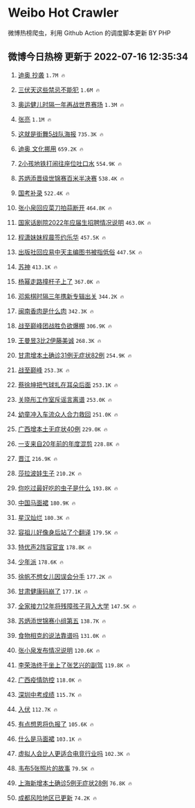 # Weibo Hot Crawler 



微博热榜爬虫，利用 Github Action 的调度脚本更新 BY PHP 


## 微博今日热榜 更新于 2022-07-16 12:35:34 
1. [迪奥 抄袭](https://s.weibo.com/weibo?q=%E8%BF%AA%E5%A5%A5%20%E6%8A%84%E8%A2%AD&Refer=top) `1.7M 🔥` 

1. [三伏天这些禁忌不能犯](https://s.weibo.com/weibo?q=%23%E4%B8%89%E4%BC%8F%E5%A4%A9%E8%BF%99%E4%BA%9B%E7%A6%81%E5%BF%8C%E4%B8%8D%E8%83%BD%E7%8A%AF%23&Refer=top) `1.6M 🔥` 

1. [奥运健儿时隔一年再战世界赛场](https://s.weibo.com/weibo?q=%23%E5%A5%A5%E8%BF%90%E5%81%A5%E5%84%BF%E6%97%B6%E9%9A%94%E4%B8%80%E5%B9%B4%E5%86%8D%E6%88%98%E4%B8%96%E7%95%8C%E8%B5%9B%E5%9C%BA%23&Refer=top) `1.3M 🔥` 

1. [张亮](https://s.weibo.com/weibo?q=%E5%BC%A0%E4%BA%AE&Refer=top) `1.1M 🔥` 

1. [这就是街舞5战队海报](https://s.weibo.com/weibo?q=%23%E8%BF%99%E5%B0%B1%E6%98%AF%E8%A1%97%E8%88%9E5%E6%88%98%E9%98%9F%E6%B5%B7%E6%8A%A5%23&Refer=top) `735.3K 🔥` 

1. [迪奥 文化挪用](https://s.weibo.com/weibo?q=%E8%BF%AA%E5%A5%A5%20%E6%96%87%E5%8C%96%E6%8C%AA%E7%94%A8&Refer=top) `659.2K 🔥` 

1. [2小孩地铁打闹往座位吐口水](https://s.weibo.com/weibo?q=%232%E5%B0%8F%E5%AD%A9%E5%9C%B0%E9%93%81%E6%89%93%E9%97%B9%E5%BE%80%E5%BA%A7%E4%BD%8D%E5%90%90%E5%8F%A3%E6%B0%B4%23&Refer=top) `554.9K 🔥` 

1. [苏炳添晋级世锦赛百米半决赛](https://s.weibo.com/weibo?q=%23%E8%8B%8F%E7%82%B3%E6%B7%BB%E6%99%8B%E7%BA%A7%E4%B8%96%E9%94%A6%E8%B5%9B%E7%99%BE%E7%B1%B3%E5%8D%8A%E5%86%B3%E8%B5%9B%23&Refer=top) `538.4K 🔥` 

1. [国考补录](https://s.weibo.com/weibo?q=%23%E5%9B%BD%E8%80%83%E8%A1%A5%E5%BD%95%23&Refer=top) `522.4K 🔥` 

1. [张小泉回应菜刀拍蒜断开](https://s.weibo.com/weibo?q=%23%E5%BC%A0%E5%B0%8F%E6%B3%89%E5%9B%9E%E5%BA%94%E8%8F%9C%E5%88%80%E6%8B%8D%E8%92%9C%E6%96%AD%E5%BC%80%23&Refer=top) `464.8K 🔥` 

1. [国家话剧院2022年应届生招聘情况说明](https://s.weibo.com/weibo?q=%23%E5%9B%BD%E5%AE%B6%E8%AF%9D%E5%89%A7%E9%99%A22022%E5%B9%B4%E5%BA%94%E5%B1%8A%E7%94%9F%E6%8B%9B%E8%81%98%E6%83%85%E5%86%B5%E8%AF%B4%E6%98%8E%23&Refer=top) `463.0K 🔥` 

1. [程潇妹妹程晨签约乐华](https://s.weibo.com/weibo?q=%23%E7%A8%8B%E6%BD%87%E5%A6%B9%E5%A6%B9%E7%A8%8B%E6%99%A8%E7%AD%BE%E7%BA%A6%E4%B9%90%E5%8D%8E%23&Refer=top) `457.5K 🔥` 

1. [出版社回应易中天主编图书被指低俗](https://s.weibo.com/weibo?q=%23%E5%87%BA%E7%89%88%E7%A4%BE%E5%9B%9E%E5%BA%94%E6%98%93%E4%B8%AD%E5%A4%A9%E4%B8%BB%E7%BC%96%E5%9B%BE%E4%B9%A6%E8%A2%AB%E6%8C%87%E4%BD%8E%E4%BF%97%23&Refer=top) `447.5K 🔥` 

1. [苏神](https://s.weibo.com/weibo?q=%E8%8B%8F%E7%A5%9E&Refer=top) `413.1K 🔥` 

1. [杨幂走路撞杆子上了](https://s.weibo.com/weibo?q=%23%E6%9D%A8%E5%B9%82%E8%B5%B0%E8%B7%AF%E6%92%9E%E6%9D%86%E5%AD%90%E4%B8%8A%E4%BA%86%23&Refer=top) `367.0K 🔥` 

1. [邓紫棋时隔三年携新专辑出关](https://s.weibo.com/weibo?q=%23%E9%82%93%E7%B4%AB%E6%A3%8B%E6%97%B6%E9%9A%94%E4%B8%89%E5%B9%B4%E6%90%BA%E6%96%B0%E4%B8%93%E8%BE%91%E5%87%BA%E5%85%B3%23&Refer=top) `344.2K 🔥` 

1. [闽南香肉是什么肉](https://s.weibo.com/weibo?q=%23%E9%97%BD%E5%8D%97%E9%A6%99%E8%82%89%E6%98%AF%E4%BB%80%E4%B9%88%E8%82%89%23&Refer=top) `342.3K 🔥` 

1. [战至巅峰团战胜负欲爆棚](https://s.weibo.com/weibo?q=%23%E6%88%98%E8%87%B3%E5%B7%85%E5%B3%B0%E5%9B%A2%E6%88%98%E8%83%9C%E8%B4%9F%E6%AC%B2%E7%88%86%E6%A3%9A%23&Refer=top) `306.9K 🔥` 

1. [王曼昱3比2伊藤美诚](https://s.weibo.com/weibo?q=%23%E7%8E%8B%E6%9B%BC%E6%98%B13%E6%AF%942%E4%BC%8A%E8%97%A4%E7%BE%8E%E8%AF%9A%23&Refer=top) `268.3K 🔥` 

1. [甘肃增本土确诊31例无症状82例](https://s.weibo.com/weibo?q=%23%E7%94%98%E8%82%83%E5%A2%9E%E6%9C%AC%E5%9C%9F%E7%A1%AE%E8%AF%8A31%E4%BE%8B%E6%97%A0%E7%97%87%E7%8A%B682%E4%BE%8B%23&Refer=top) `254.9K 🔥` 

1. [战至巅峰](https://s.weibo.com/weibo?q=%E6%88%98%E8%87%B3%E5%B7%85%E5%B3%B0&Refer=top) `253.3K 🔥` 

1. [蔡徐坤把气球扎在耳朵后面](https://s.weibo.com/weibo?q=%23%E8%94%A1%E5%BE%90%E5%9D%A4%E6%8A%8A%E6%B0%94%E7%90%83%E6%89%8E%E5%9C%A8%E8%80%B3%E6%9C%B5%E5%90%8E%E9%9D%A2%23&Refer=top) `253.1K 🔥` 

1. [关晓彤工作室斥谣言离谱](https://s.weibo.com/weibo?q=%23%E5%85%B3%E6%99%93%E5%BD%A4%E5%B7%A5%E4%BD%9C%E5%AE%A4%E6%96%A5%E8%B0%A3%E8%A8%80%E7%A6%BB%E8%B0%B1%23&Refer=top) `253.0K 🔥` 

1. [幼童冲入车流众人合力救回](https://s.weibo.com/weibo?q=%23%E5%B9%BC%E7%AB%A5%E5%86%B2%E5%85%A5%E8%BD%A6%E6%B5%81%E4%BC%97%E4%BA%BA%E5%90%88%E5%8A%9B%E6%95%91%E5%9B%9E%23&Refer=top) `251.0K 🔥` 

1. [广西增本土无症状40例](https://s.weibo.com/weibo?q=%23%E5%B9%BF%E8%A5%BF%E5%A2%9E%E6%9C%AC%E5%9C%9F%E6%97%A0%E7%97%87%E7%8A%B640%E4%BE%8B%23&Refer=top) `229.0K 🔥` 

1. [一支来自20年前的年度混剪](https://s.weibo.com/weibo?q=%23%E4%B8%80%E6%94%AF%E6%9D%A5%E8%87%AA20%E5%B9%B4%E5%89%8D%E7%9A%84%E5%B9%B4%E5%BA%A6%E6%B7%B7%E5%89%AA%23&Refer=top) `228.8K 🔥` 

1. [晋江](https://s.weibo.com/weibo?q=%E6%99%8B%E6%B1%9F&Refer=top) `216.9K 🔥` 

1. [莎拉波娃生子](https://s.weibo.com/weibo?q=%23%E8%8E%8E%E6%8B%89%E6%B3%A2%E5%A8%83%E7%94%9F%E5%AD%90%23&Refer=top) `210.2K 🔥` 

1. [你吃过最好吃的虫子是什么](https://s.weibo.com/weibo?q=%23%E4%BD%A0%E5%90%83%E8%BF%87%E6%9C%80%E5%A5%BD%E5%90%83%E7%9A%84%E8%99%AB%E5%AD%90%E6%98%AF%E4%BB%80%E4%B9%88%23&Refer=top) `193.8K 🔥` 

1. [中国马面裙](https://s.weibo.com/weibo?q=%E4%B8%AD%E5%9B%BD%E9%A9%AC%E9%9D%A2%E8%A3%99&Refer=top) `180.9K 🔥` 

1. [星汉灿烂](https://s.weibo.com/weibo?q=%23%E6%98%9F%E6%B1%89%E7%81%BF%E7%83%82%23&Refer=top) `180.3K 🔥` 

1. [容祖儿好像身后站了个翻译](https://s.weibo.com/weibo?q=%23%E5%AE%B9%E7%A5%96%E5%84%BF%E5%A5%BD%E5%83%8F%E8%BA%AB%E5%90%8E%E7%AB%99%E4%BA%86%E4%B8%AA%E7%BF%BB%E8%AF%91%23&Refer=top) `179.5K 🔥` 

1. [特优声2阵容官宣](https://s.weibo.com/weibo?q=%23%E7%89%B9%E4%BC%98%E5%A3%B02%E9%98%B5%E5%AE%B9%E5%AE%98%E5%AE%A3%23&Refer=top) `178.8K 🔥` 

1. [少年派](https://s.weibo.com/weibo?q=%E5%B0%91%E5%B9%B4%E6%B4%BE&Refer=top) `178.6K 🔥` 

1. [徐帆不想女儿因误会分手](https://s.weibo.com/weibo?q=%23%E5%BE%90%E5%B8%86%E4%B8%8D%E6%83%B3%E5%A5%B3%E5%84%BF%E5%9B%A0%E8%AF%AF%E4%BC%9A%E5%88%86%E6%89%8B%23&Refer=top) `177.2K 🔥` 

1. [甘肃健康码崩了](https://s.weibo.com/weibo?q=%E7%94%98%E8%82%83%E5%81%A5%E5%BA%B7%E7%A0%81%E5%B4%A9%E4%BA%86&Refer=top) `177.1K 🔥` 

1. [全家接力12年将残障孩子背入大学](https://s.weibo.com/weibo?q=%23%E5%85%A8%E5%AE%B6%E6%8E%A5%E5%8A%9B12%E5%B9%B4%E5%B0%86%E6%AE%8B%E9%9A%9C%E5%AD%A9%E5%AD%90%E8%83%8C%E5%85%A5%E5%A4%A7%E5%AD%A6%23&Refer=top) `147.5K 🔥` 

1. [苏炳添世锦赛小组第五](https://s.weibo.com/weibo?q=%23%E8%8B%8F%E7%82%B3%E6%B7%BB%E4%B8%96%E9%94%A6%E8%B5%9B%E5%B0%8F%E7%BB%84%E7%AC%AC%E4%BA%94%23&Refer=top) `138.7K 🔥` 

1. [食物相克的说法靠谱吗](https://s.weibo.com/weibo?q=%23%E9%A3%9F%E7%89%A9%E7%9B%B8%E5%85%8B%E7%9A%84%E8%AF%B4%E6%B3%95%E9%9D%A0%E8%B0%B1%E5%90%97%23&Refer=top) `131.0K 🔥` 

1. [张小泉发布情况说明](https://s.weibo.com/weibo?q=%23%E5%BC%A0%E5%B0%8F%E6%B3%89%E5%8F%91%E5%B8%83%E6%83%85%E5%86%B5%E8%AF%B4%E6%98%8E%23&Refer=top) `120.6K 🔥` 

1. [李荣浩终于坐上了张艺兴的副驾](https://s.weibo.com/weibo?q=%23%E6%9D%8E%E8%8D%A3%E6%B5%A9%E7%BB%88%E4%BA%8E%E5%9D%90%E4%B8%8A%E4%BA%86%E5%BC%A0%E8%89%BA%E5%85%B4%E7%9A%84%E5%89%AF%E9%A9%BE%23&Refer=top) `119.8K 🔥` 

1. [广西疫情防控](https://s.weibo.com/weibo?q=%E5%B9%BF%E8%A5%BF%E7%96%AB%E6%83%85%E9%98%B2%E6%8E%A7&Refer=top) `118.0K 🔥` 

1. [深圳中考成绩](https://s.weibo.com/weibo?q=%23%E6%B7%B1%E5%9C%B3%E4%B8%AD%E8%80%83%E6%88%90%E7%BB%A9%23&Refer=top) `115.7K 🔥` 

1. [入伏](https://s.weibo.com/weibo?q=%23%E5%85%A5%E4%BC%8F%23&Refer=top) `112.7K 🔥` 

1. [有点想恩将仇报了](https://s.weibo.com/weibo?q=%23%E6%9C%89%E7%82%B9%E6%83%B3%E6%81%A9%E5%B0%86%E4%BB%87%E6%8A%A5%E4%BA%86%23&Refer=top) `105.6K 🔥` 

1. [什么是马面裙](https://s.weibo.com/weibo?q=%23%E4%BB%80%E4%B9%88%E6%98%AF%E9%A9%AC%E9%9D%A2%E8%A3%99%23&Refer=top) `103.1K 🔥` 

1. [虚拟人会比人更适合电竞行业吗](https://s.weibo.com/weibo?q=%23%E8%99%9A%E6%8B%9F%E4%BA%BA%E4%BC%9A%E6%AF%94%E4%BA%BA%E6%9B%B4%E9%80%82%E5%90%88%E7%94%B5%E7%AB%9E%E8%A1%8C%E4%B8%9A%E5%90%97%23&Refer=top) `102.3K 🔥` 

1. [韦布5张照片的故事](https://s.weibo.com/weibo?q=%23%E9%9F%A6%E5%B8%835%E5%BC%A0%E7%85%A7%E7%89%87%E7%9A%84%E6%95%85%E4%BA%8B%23&Refer=top) `79.5K 🔥` 

1. [上海新增本土确诊5例无症状28例](https://s.weibo.com/weibo?q=%23%E4%B8%8A%E6%B5%B7%E6%96%B0%E5%A2%9E%E6%9C%AC%E5%9C%9F%E7%A1%AE%E8%AF%8A5%E4%BE%8B%E6%97%A0%E7%97%87%E7%8A%B628%E4%BE%8B%23&Refer=top) `76.8K 🔥` 

1. [成都风险地区已更新](https://s.weibo.com/weibo?q=%23%E6%88%90%E9%83%BD%E9%A3%8E%E9%99%A9%E5%9C%B0%E5%8C%BA%E5%B7%B2%E6%9B%B4%E6%96%B0%23&Refer=top) `74.2K 🔥` 

